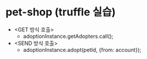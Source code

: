 # pet-shop (truffle 실습)
- <GET 방식 호출>
    - adoptionInstance.getAdopters.call();
- <SEND 방식 호출>
    - adoptionInstance.adopt(petId, {from: account});